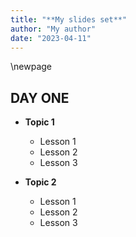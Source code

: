 ```yaml
---
title: "**My slides set**"
author: "My author"
date: "2023-04-11"
---
```



\newpage

## **DAY ONE**

- **Topic 1**
  -  Lesson 1
  -  Lesson 2
  -  Lesson 3

- **Topic 2**
  -  Lesson 1
  -  Lesson 2
  -  Lesson 3
